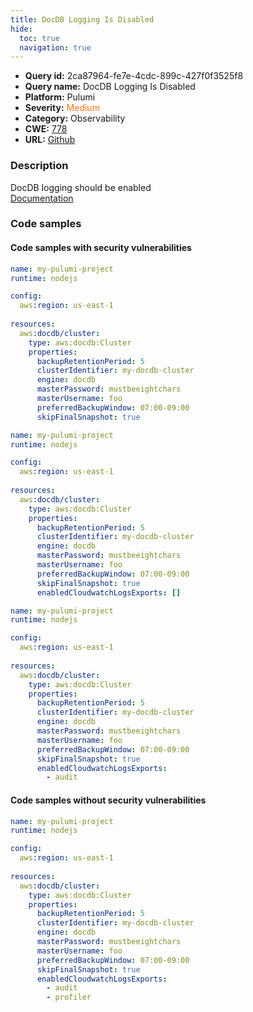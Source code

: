 ```yaml
---
title: DocDB Logging Is Disabled
hide:
  toc: true
  navigation: true
---
```


<style>
  .highlight .hll {
    background-color: #ff171742;
  }
  .md-content {
    max-width: 1100px;
    margin: 0 auto;
  }
</style>

-   **Query id:** 2ca87964-fe7e-4cdc-899c-427f0f3525f8
-   **Query name:** DocDB Logging Is Disabled
-   **Platform:** Pulumi
-   **Severity:** <span style="color:#ff7213">Medium</span>
-   **Category:** Observability
-   **CWE:** <a href="https://cwe.mitre.org/data/definitions/778.html" onclick="newWindowOpenerSafe(event, 'https://cwe.mitre.org/data/definitions/778.html')">778</a>
-   **URL:** [Github](https://github.com/Checkmarx/kics/tree/master/assets/queries/pulumi/aws/docdb_logging_disabled)

### Description
DocDB logging should be enabled<br>
[Documentation](https://www.pulumi.com/registry/packages/aws/api-docs/docdb/cluster/#enabledcloudwatchlogsexports_yaml)

### Code samples
#### Code samples with security vulnerabilities
```yaml title="Positive test num. 1 - yaml file" hl_lines="10"
name: my-pulumi-project
runtime: nodejs

config:
  aws:region: us-east-1
  
resources:
  aws:docdb/cluster:
    type: aws:docdb:Cluster
    properties:
      backupRetentionPeriod: 5
      clusterIdentifier: my-docdb-cluster
      engine: docdb
      masterPassword: mustbeeightchars
      masterUsername: foo
      preferredBackupWindow: 07:00-09:00
      skipFinalSnapshot: true
```
```yaml title="Positive test num. 2 - yaml file" hl_lines="18"
name: my-pulumi-project
runtime: nodejs

config:
  aws:region: us-east-1
  
resources:
  aws:docdb/cluster:
    type: aws:docdb:Cluster
    properties:
      backupRetentionPeriod: 5
      clusterIdentifier: my-docdb-cluster
      engine: docdb
      masterPassword: mustbeeightchars
      masterUsername: foo
      preferredBackupWindow: 07:00-09:00
      skipFinalSnapshot: true
      enabledCloudwatchLogsExports: []

```
```yaml title="Positive test num. 3 - yaml file" hl_lines="18"
name: my-pulumi-project
runtime: nodejs

config:
  aws:region: us-east-1
  
resources:
  aws:docdb/cluster:
    type: aws:docdb:Cluster
    properties:
      backupRetentionPeriod: 5
      clusterIdentifier: my-docdb-cluster
      engine: docdb
      masterPassword: mustbeeightchars
      masterUsername: foo
      preferredBackupWindow: 07:00-09:00
      skipFinalSnapshot: true
      enabledCloudwatchLogsExports:
        - audit

```


#### Code samples without security vulnerabilities
```yaml title="Negative test num. 1 - yaml file"
name: my-pulumi-project
runtime: nodejs

config:
  aws:region: us-east-1
  
resources:
  aws:docdb/cluster:
    type: aws:docdb:Cluster
    properties:
      backupRetentionPeriod: 5
      clusterIdentifier: my-docdb-cluster
      engine: docdb
      masterPassword: mustbeeightchars
      masterUsername: foo
      preferredBackupWindow: 07:00-09:00
      skipFinalSnapshot: true
      enabledCloudwatchLogsExports:
        - audit
        - profiler

```

